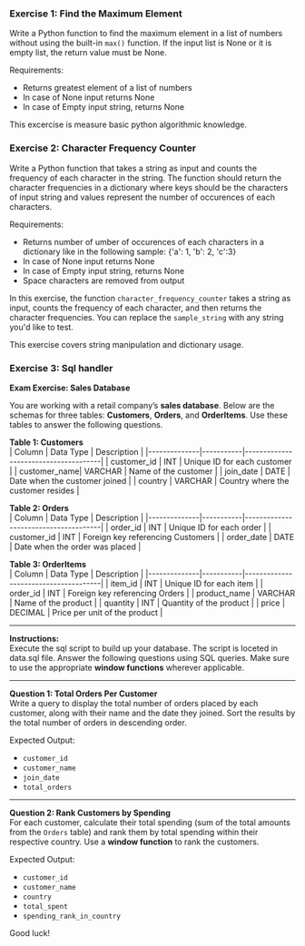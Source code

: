 ### Exercise 1: Find the Maximum Element

Write a Python function to find the maximum element in a list of numbers without using the built-in `max()` function. If the input list is None or it is empty list, the return value must be None.

Requirements:
- Returns greatest element of a list of numbers
- In case of None input returns None
- In case of Empty input string, returns None

This excercise is measure basic python algorithmic knowledge.

### Exercise 2: Character Frequency Counter

Write a Python function that takes a string as input and counts the frequency of each character in the string. The function should return the character frequencies in a dictionary where keys should be the characters of input string and values represent the number of occurences of each characters.

Requirements:
- Returns number of umber of occurences of each characters in a dictionary like in the following sample:
    {'a': 1, 'b': 2, 'c':3}
- In case of None input returns None
- In case of Empty input string, returns None
- Space characters are removed from output

In this exercise, the function `character_frequency_counter` takes a string as input, counts the frequency of each character, and then returns the character frequencies. You can replace the `sample_string` with any string you'd like to test.

This exercise covers string manipulation and dictionary usage. 

### Exercise 3: Sql handler

**Exam Exercise: Sales Database**

You are working with a retail company’s **sales database**. Below are the schemas for three tables: **Customers**, **Orders**, and **OrderItems**. Use these tables to answer the following questions.

**Table 1: Customers**  
| Column       | Data Type | Description                          |
|--------------|-----------|--------------------------------------|
| customer_id  | INT       | Unique ID for each customer          |
| customer_name| VARCHAR   | Name of the customer                 |
| join_date    | DATE      | Date when the customer joined        |
| country      | VARCHAR   | Country where the customer resides   |

**Table 2: Orders**  
| Column       | Data Type | Description                          |
|--------------|-----------|--------------------------------------|
| order_id     | INT       | Unique ID for each order             |
| customer_id  | INT       | Foreign key referencing Customers    |
| order_date   | DATE      | Date when the order was placed       |

**Table 3: OrderItems**  
| Column       | Data Type | Description                          |
|--------------|-----------|--------------------------------------|
| item_id      | INT       | Unique ID for each item              |
| order_id     | INT       | Foreign key referencing Orders       |
| product_name | VARCHAR   | Name of the product                  |
| quantity     | INT       | Quantity of the product              |
| price        | DECIMAL   | Price per unit of the product        |

---

**Instructions:**  
Execute the sql script to build up your database. The script is loceted in data.sql file. Answer the following questions using SQL queries. Make sure to use the appropriate **window functions** wherever applicable.

---

**Question 1: Total Orders Per Customer**  
Write a query to display the total number of orders placed by each customer, along with their name and the date they joined. Sort the results by the total number of orders in descending order.

Expected Output:
- `customer_id`
- `customer_name`
- `join_date`
- `total_orders`

---

**Question 2: Rank Customers by Spending**  
For each customer, calculate their total spending (sum of the total amounts from the `Orders` table) and rank them by total spending within their respective country. Use a **window function** to rank the customers.

Expected Output:
- `customer_id`
- `customer_name`
- `country`
- `total_spent`
- `spending_rank_in_country`

Good luck!